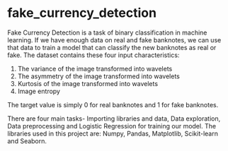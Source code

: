 # fake_currency_detection

Fake Currency Detection is a task of binary classification in machine learning. If we have enough data on real and fake banknotes, we can use that data to train a model that can classify the new banknotes as real or fake. The dataset contains these four input characteristics:


1. The variance of the image transformed into wavelets
2. The asymmetry of the image transformed into wavelets
3. Kurtosis of the image transformed into wavelets
4. Image entropy


The target value is simply 0 for real banknotes and 1 for fake banknotes.

There are four main tasks- Importing libraries and data, Data exploration, Data preprocessing and Logistic Regression for training our model. The libraries used in this project are: Numpy, Pandas, Matplotlib, Scikit-learn and Seaborn.
